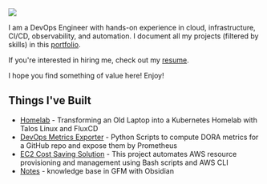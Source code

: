 <img align="center" src="https://capsule-render.vercel.app/api?type=waving&height=200&color=gradient&text=awesome-devops-projects&fontAlignY=40&fontSize=50">





I am a DevOps Engineer with hands-on experience in cloud, infrastructure, CI/CD, observability, and automation. I document all my projects (filtered by skills) in this [portfolio](http://rwxahmad.com/projects).

If you're interested in hiring me, check out my [resume](http://rwxahmad.com/resume).

I hope you find something of value here! Enjoy!

## Things I've Built
- [Homelab](https://github.com/rwxahmad) - Transforming an Old Laptop into a Kubernetes Homelab with Talos Linux and FluxCD
- [DevOps Metrics Exporter](https://github.com/rwxahmad) - Python Scripts to compute DORA metrics for a GitHub repo and expose them by Prometheus
- [EC2 Cost Saving Solution](https://github.com/rwxahmad) - This project automates AWS resource provisioning and management using Bash scripts and AWS CLI
- [Notes](https://github.com/rwxahmad) - knowledge base in GFM with Obsidian
